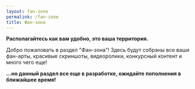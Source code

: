 ```yaml
---
layout: fan-zone
permalink: /fan-zone
title: Фан-зона
---
```


**Располагайтесь как вам удобно, это ваша территория.**

Добро пожаловать в раздел "Фан-зона"! Здесь будут собраны все ваши фан-арты, красивые скриншоты, видеоролики, конкурсный контент и много чего еще!

**...но данный раздел все еще в разработке, ожидайте пополнения в ближайшее время!**